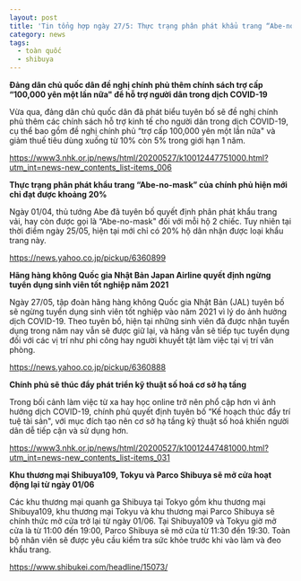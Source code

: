 ```yaml
---
layout: post
title: 'Tin tổng hợp ngày 27/5: Thực trạng phân phát khẩu trang “Abe-no-mask” của chính phủ hiện mới chỉ đạt được khoảng 20%'
category: news
tags: 
  - toàn quốc
  - shibuya
---
```

**Đảng dân chủ quốc dân đề nghị chính phủ thêm chính sách trợ cấp “100,000 yên một lần nữa" để hỗ trợ người dân trong dịch COVID-19**

Vừa qua, đảng dân chủ quốc dân đã phát biểu tuyên bố sẽ đề nghị chính phủ thêm các chính sách hỗ trợ kinh tế cho người dân trong dịch COVID-19, cụ thể bao gồm đề nghị chính phủ “trợ cấp 100,000 yên một lần nữa" và giảm thuế tiêu dùng xuống từ 10% còn 5% trong giới hạn 1 năm.

<https://www3.nhk.or.jp/news/html/20200527/k10012447751000.html?utm_int=news-new_contents_list-items_006>

**Thực trạng phân phát khẩu trang “Abe-no-mask” của chính phủ hiện mới chỉ đạt được khoảng 20%**

Ngày 01/04, thủ tướng Abe đã tuyên bố quyết định phân phát khẩu trang vải, hay còn được gọi là “Abe-no-mask" đối với mỗi hộ 2 chiếc. Tuy nhiên tại thời điểm ngày 25/05, hiện tại mới chỉ có 20% hộ dân nhận được loại khẩu trang này.

<https://news.yahoo.co.jp/pickup/6360899>

**Hãng hàng không Quốc gia Nhật Bản Japan Airline quyết định ngừng tuyển dụng sinh viên tốt nghiệp năm 2021**

Ngày 27/05, tập đoàn hãng hàng không Quốc gia Nhật Bản (JAL) tuyên bố sẽ ngừng tuyển dụng sinh viên tốt nghiệp vào năm 2021 vì lý do ảnh hưởng dịch COVID-19. Theo tuyên bố, hiện tại những sinh viên đã được nhận tuyển dụng trong năm nay vẫn sẽ được giữ lại, và hãng vẫn sẽ tiếp tục tuyển dụng đối với các vị trí như phi công hay người khuyết tật làm việc tại vị trí văn phòng.

<https://news.yahoo.co.jp/pickup/6360888>

**Chính phủ sẽ thúc đẩy phát triển kỹ thuật số hoá cơ sở hạ tầng**

Trong bối cảnh làm việc từ xa hay học online trở nên phổ cập hơn vì ảnh hưởng dịch COVID-19, chính phủ quyết định tuyên bố “Kế hoạch thúc đẩy trí tuệ tài sản", với mục đích tạo nên cơ sở hạ tầng kỹ thuật số hoá khiến người dân dễ tiếp cận và sử dụng hơn.

<https://www3.nhk.or.jp/news/html/20200527/k10012447481000.html?utm_int=news-new_contents_list-items_031>

**Khu thương mại Shibuya109, Tokyu và Parco Shibuya sẽ mở cửa hoạt động lại từ ngày 01/06**

Các khu thương mại quanh ga Shibuya tại Tokyo gồm khu thương mại Shibuya109, khu thương mại Tokyu và khu thương mại Parco Shibuya sẽ chính thức mở cửa trở lại từ ngày 01/06. Tại Shibuya109 và Tokyu giờ mở cửa là từ 11:00 đến 19:00, Parco Shibuya sẽ mở cửa từ 11:30 đến 19:30. Toàn bộ nhân viên sẽ được yêu cầu kiểm tra sức khỏe trước khi vào làm và đeo khẩu trang.

<https://www.shibukei.com/headline/15073/>

